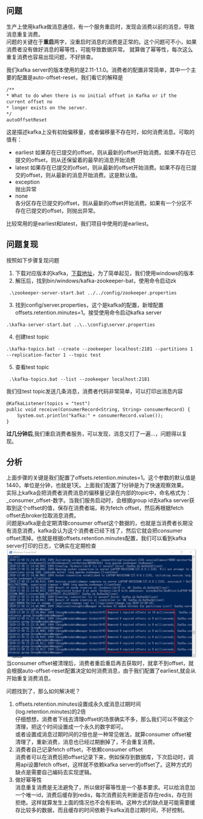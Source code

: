 ## 问题   
生产上使用kafka做消息通信，有一个服务重启时，发现会消费以前的消息，导致消息重复消费。  
问题的关键在于**重启**两字，没重启时消息的消费是正常的。这个问题可不小，如果消费者没有做好消息的幂等性，可能导致数据异常。
就算做了幂等性，每次这么重复消费也容易出现问题，不好排查。

我们kafka server的版本使用的是2.11-1.1.0。消费者的配置非常简单，其中一个主要的配置是auto-offset-reset，我们看它的解释是
```
/**
* What to do when there is no initial offset in Kafka or if the current offset no
* longer exists on the server.
*/
autoOffsetReset
```
这是描述kafka上没有初始偏移量，或者偏移量不存在时，如何消费消息。可取的值有：
- earliest
如果存在已提交的offset，则从最新的offset开始消费。如果不存在已提交的offset，则从还保留着的最早的消息开始消费
- latest
如果存在已提交的offset，则从最新的offset开始消费。如果不存在已提交的offset，则从最新的消息开始消费。这是默认值。
- exception  
抛出异常  
- none  
各分区存在已提交的offset，则从最新的offset开始消费。如果有一个分区不存在已提交的offset，则抛出异常。

比较常用的是earliest和latest，我们项目中使用的是earliest。

## 问题复现
按照如下步骤复现问题
1. 下载对应版本的kafka，[下载地址](http://kafka.apache.org/downloads)，为了简单起见，我们使用windows的版本
2. 解压后，找到bin/windows/kafka-zookeeper-bat，使用命令启动zk
```
 .\zookeeper-server-start.bat ../../config/zookeeper.properties
```
3. 找到config/server.properties，这个是kafka的配置，新增配置offsets.retention.minutes=1。接受使用命令启动kafka server
```
.\kafka-server-start.bat ..\..\config\server.properties
```
4. 创建test topic
```
.\kafka-topics.bat --create --zookeeper localhost:2181 --partitions 1 --replication-factor 1 --topic test
```
5. 查看test topic
```
 .\kafka-topics.bat --list --zookeeper localhost:2181
```

我们往test topic发送几条消息，消费者代码非常简单，可以打印出消息内容
```
@KafkaListener(topics = "test")
public void receive(ConsumerRecord<String, String> consumerRecord) {
    System.out.println("kafka:" + consumerRecord.value());
}
```
**过几分钟后**,我们重启消费者服务，可以发现，消息又打了一遍...，问题得以复现。

## 分析  
上面步骤的关键是我们配置了offsets.retention.minutes=1。这个参数的默认值是1440，单位是分钟，也就是1天。上面我们配置了1分钟是为了快速观察效果。    
实际上kafka会把消费者消费消息的偏移量记录在内部的topic中，命名格式为：_consumer_offset-数字。当我们服务启动时，会根据group id去kafka server获取到这个offset的值，保存在消费者端，称为fetch offset，然后再根据fetch offset去broker拉取消息消费。  
问题是kafka是会定期清理consumer offset这个数据的，也就是当消费者长期没有消息消费，kafka会认为这个消费者已经下线了，然后它就会把consumer offset清掉。也就是根据offsets.retention.minutes配置，我们可以看到kafka server打印的日志，它确实在定期检查  
![image](https://github.com/jmilktea/jmilktea/blob/master/%E4%B8%AD%E9%97%B4%E4%BB%B6/kafka/images/kafka-remove-offset.png)  
当consumer offset被清理后，消费者重启重启再去获取时，就拿不到offset，就会根据auto-offset-reset配置决定如何消费消息，由于我们配置了earliest,就会从开始重复消费消息。  

问题找到了，那么如何解决呢？
1. offsets.retention.minutes设置成永久或消息过期时间(log.retention.minutes)的2倍  
仔细想想，消费者下线去清理offset的场景确实不多，那么我们可以不做这个清理，把这个时间设置成一个永久的数字即可。   
或者设置成消息过期时间的2倍也是一种常见做法，就算consumer offset被清理了，重新消费，消息也已经过期删掉了，不会重复消费。 
2. 消费者自己记录fetch offset，不依赖consumer offset  
消费者可以在消费后把offset记录下来，例如保存到数据库，下次启动时，调用api设置fetch offset，这样就不依赖kafka server的offset了。这种方式的缺点是需要自己编码去实现逻辑。  
3. 做好幂等性  
消息重复消费是无法避免了，所以做好幂等性是一个基本要求。可以给消息加一个唯一id，消费后缓存到redis，每次消费前先判断是否存在redis，存在则拒绝。这样就算发生上面的情况也不会有影响。这种方式的缺点是可能需要缓存比较多的数据，而且缓存的时间依赖于kafka消息过期时间，不好控制。

